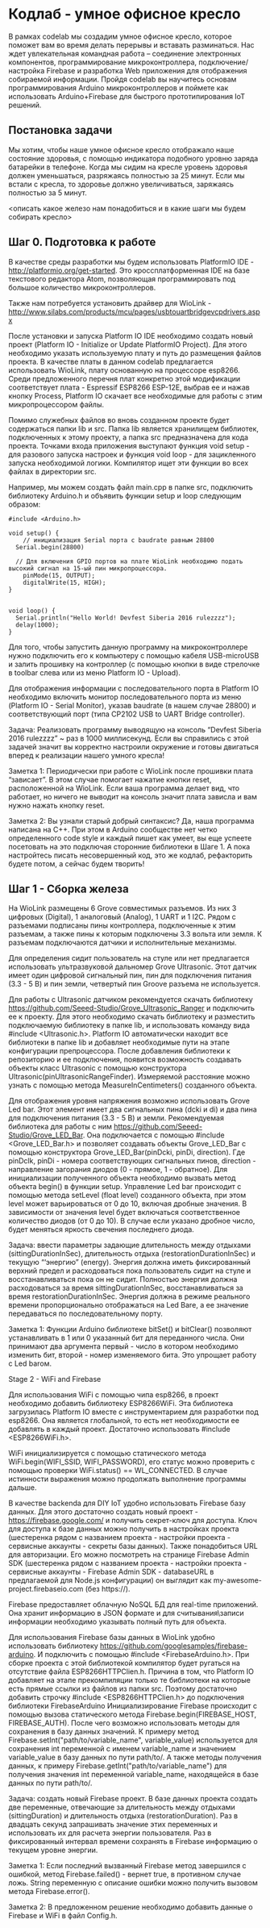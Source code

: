 # Кодлаб - умное офисное кресло

В рамках codelab мы создадим умное офисное кресло, которое поможет вам во время делать перерывы и вставать разминаться. Нас ждет увлекательная командная работа – соединение электронных компонентов, программирование микроконтроллера, подключение/настройка Firebase и разработка Web приложения для отображения собираемой информации. Пройдя codelab вы научитесь основам программирования Arduino микроконтроллеров и поймете как использовать Arduino+Firebase для быстрого прототипирования IoT решений.

## Постановка задачи

Мы хотим, чтобы наше умное офисное кресло отображало наше состояние здоровья, с помощью индикатора подобного уровню заряда батарейки в телефоне. Когда мы сидим на кресле уровень здоровья должен уменьшаться, разряжаясь полностью за 25 минут. Если мы встали с кресла, то здоровье должно увеличиваться, заряжаясь полностью за 5 минут.

<описать какое железо нам понадобиться и в какие шаги мы будем собирать кресло>

## Шаг 0. Подготовка к работе

В качестве среды разработки мы будем использовать PlatformIO IDE - http://platformio.org/get-started. Это кроссплатформенная IDE на базе текстового редактора Atom, позволяющая программировать под большое количество микроконтроллеров. 

Также нам потребуется установить драйвер для WioLink - http://www.silabs.com/products/mcu/pages/usbtouartbridgevcpdrivers.aspx 

После установки и запуска Platform IO IDE необходимо создать новый проект (Platform IO - Initialize or Update PlatformIO Project). Для этого необходимо указать используемую плату и путь до размещения файлов проекта. В качестве платы в данном codelab предлагается использовать WioLink, плату основанную на процессоре esp8266. Среди предложенного перечня плат конкретно этой модификации соответствует плата - Espressif ESP8266 ESP-12E, выбрав ее и нажав кнопку Process, Platform IO скачает все необходимые для работы с этим микропроцессором файлы.

Помимо служебных файлов во вновь созданном проекте будет содержаться папки lib и src. Папка lib является хранилищем библиотек, подключенных к этому проекту, а папка src предназначена для кода проекта. Точками входа приложения выступают функция void setup - для разового запуска настроек и функция void loop - для зацикленного запуска необходимой логики. Компилятор ищет эти функции во всех файлах в директории src. 

Например, мы можем создать файл main.cpp в папке src, подключить библиотеку Arduino.h и объявить функции setup и loop следующим образом:

```
#include <Arduino.h>

void setup() {
	// инициализация Serial порта c baudrate равным 28800
  Serial.begin(28800)
  
  // Для включения GPIO портов на плате WioLink необходимо подать высокий сигнал на 15-ый пин микропроцессора.
	pinMode(15, OUTPUT);
	digitalWrite(15, HIGH);
}


void loop() {
  Serial.println("Hello World! Devfest Siberia 2016 rulezzzz");
  delay(1000);
}

```

Для того, чтобы запустить данную программу на микроконтроллере нужно подключить его к компьютеру с помощью кабеля USB-microUSB и залить прошивку на контроллер (с помощью кнопки в виде стрелочке в toolbar слева или из меню Platform IO - Upload).

Для отображения информации с последовательного порта в Platform IO необходимо включить монитор последовательного порта из меню (Platform IO - Serial Monitor), указав baudrate (в нашем случае 28800) и соответствующий порт (типа CP2102 USB to UART Bridge controller).


Задача: Реализовать программу выводящую на консоль “Devfest Siberia 2016 rulezzzz” ~ раз в 1000 миллисекунд. Если вы справились с этой задачей значит вы корректно настроили окружение и готовы двигаться вперед к реализации нашего умного кресла!

Заметка 1: Периодически при работе с WioLink после прошивки плата “зависает”. В этом случае помогает нажатие кнопки reset, расположенной на WioLink. Если ваша программа делает вид, что работает, но ничего не выводит на консоль значит плата зависла и вам нужно нажать кнопку reset.

Заметка 2: Вы узнали старый добрый синтаксис? Да, наша программа написана на C++. При этом в Arduino сообществе нет четко определенного code style и каждый пишет как умеет, вы еще успеете посетовать на это подключая сторонние библиотеки в Шаге 1. А пока настройтесь писать несовершенный код, это же кодлаб, рефакторить будете потом, а сейчас будем творить!

## Шаг 1 - Сборка железа

На WioLink размещены 6 Grove совместимых разъемов. Из них 3 цифровых (Digital), 1 аналоговый (Analog), 1 UART и 1 I2C. Рядом с разъемами подписаны пины контроллера, подключенные к этим разъемам, а также пины к которым подключены 3.3 вольта или земля. К разъемам подключаются датчики и исполнительные механизмы.


Для определения сидит пользователь на стуле или нет предлагается использовать ультразвуковой дальномер Grove Ultrasonic. Этот датчик имеет один цифровой сигнальный пин, пин для подключения питания (3.3 - 5 В) и пин земли, четвертый пин Groove разъема не используется. 


Для работы с Ultrasonic датчиком рекомендуется скачать библиотеку https://github.com/Seeed-Studio/Grove_Ultrasonic_Ranger и подключить ее к проекту. 
Для этого необходимо скачать библиотеку и разместить подключаемую библиотеку в папке lib, и использовать команду вида #include <Ultrasonic.h>. Platform IO автоматически находит все библиотеки в папке lib и добавляет необходимые пути на этапе конфигурации препроцессора. После добавления библиотеки к репозиторию и ее подключения, появится возможность создавать объекты класс Ultrasonic с помощью конструктора Ultrasonic(pinUltrasonicRangeFinder). Измеряемой расстояние можно узнать с помощью метода MeasureInCentimeters() созданного объекта.


Для отображения уровня напряжения возможно использовать Grove Led bar. Этот элемент имеет два сигнальных пина (dcki и di) и два пина для подключения питания (3.3 - 5 В) и земли. Рекомендуемая библиотека для работы с ним https://github.com/Seeed-Studio/Grove_LED_Bar. Она подключается с помощью #include <Grove_LED_Bar.h> и позволяет создавать объекты Grove_LED_Bar с помощью конструктора Grove_LED_Bar(pinDcki, pinDi, direction). Где pinDclk, pinDi - номера соответствующих сигнальных пинов, direction - направление загорания диодов (0 - прямое, 1 - обратное). Для инициализации полученного объекта необходимо вызвать метод объекта begin() в функции setup. Управление Led bar происходит с помощью метода setLevel (float level) созданного объекта, при этом level может варьироваться от 0 до 10, включая дробные значения. В зависимости от значения level будет включаться соответственное количество диодов (от 0 до 10). В случае если указано дробное число, будет меняться яркость свечения последнего диода. 


Задача: ввести параметры задающие длительность между отдыхами (sittingDurationInSec), длительность отдыха (restorationDurationInSec) и текущую “‘энергию” (energy). Энергия должна иметь фиксированный верхний предел и расходоваться пока пользователь сидит на стуле и восстанавливаться пока он не сидит. Полностью энергия должна расходоваться за время sittingDurationInSec, восстанавливаться за время restorationDurationInSec. Энергия должна в режиме реального времени пропорционально отображаться на Led Barе, а ее значение передаваться по последовательному порту.


Заметка 1: Функции Arduino библиотеке bitSet() и bitClear() позволяют устанавливать в 1 или 0 указанный бит для переданного числа. Они принимают два аргумента первый - число в котором необходимо изменить бит, второй - номер изменяемого бита. Это упрощает работу с Led barом.


Stage 2 - WiFi and Firebase


Для использования WiFi с помощью чипа esp8266, в проект необходимо добавить библиотеку ESP8266WiFi. Эта библиотека загрузилась Platform IO вместе с инструментарием для разработки под esp8266. Она является глобальной, то есть нет необходимости ее добавлять в каждый проект. Достаточно использовать #include <ESP8266WiFi.h>.


WiFi инициализируется с помощью статического метода WiFi.begin(WIFI_SSID, WIFI_PASSWORD), его статус можно проверить с помощью проверки WiFi.status() == WL_CONNECTED. В случае истинности выражения можно продолжать выполнение программы дальше.


В качестве backendа для DIY IoT удобно использовать Firebase базу данных. Для этого достаточно создать новый проект - https://firebase.google.com/ и получить секрет-ключ для доступа. Ключ для доступа к базе данных можно получить в настройках проекта (шестеренка рядом с названием проекта - настройки проекта - сервисные аккаунты - секреты базы данных). Также понадобиться URL для авторизации. Его можно посмотреть на странице Firebase Admin SDK (шестеренка рядом с названием проекта - настройки проекта - сервисные аккаунты - Firebase Admin SDK - databaseURL
в предлагаемой для Node.js конфигурации) он выглядит как my-awesome-project.firebaseio.com (без https://).


Firebase предоставляет облачную NoSQL БД для real-time приложений. Она хранит информацию в JSON формате и для считывания\записи информации необходимо указывать полный путь для объекта.


Для использования Firebase базы данных в WioLink удобно использовать библиотеку https://github.com/googlesamples/firebase-arduino. И подключить с помощью #include <FirebaseArduino.h>. При сборке проекта с этой библиотекой компилятор будет ругаться на отсутствие файла  ESP8266HTTPClien.h. Причина в том, что Platform IO добавляет на этапе прекомпиляции только те библиотеки на которые есть прямые ссылки из файлов из папки src. Поэтому достаточно добавить строчку #include <ESP8266HTTPClien.h> до подключения библиотеки FirebaseArduino
Инициализирование Firebase происходит с помощью вызова статического метода Firebase.begin(FIREBASE_HOST, FIREBASE_AUTH). После чего возможно использовать методы для сохранения в базу данных значений. К примеру метод Firebase.setInt("path/to/variable_name", variable_value) используется для сохранения int переменной с именем variable_name и значением variable_value в базу данных по пути path/to/. А также методы получения данных, к примеру Firebase.getInt("path/to/variable_name") для получения значения int переменной variable_name, находящейся в базе данных по пути path/to/. 


Задача: создать новый Firebase проект. В базе данных проекта создать две переменные, отвечающие за длительность между отдыхами (sittingDuration) и длительность отдыха (restorationDuration). Раз в двадцать секунд запрашивать значение этих переменных и использовать их для расчета энергии пользователя. Раз в фиксированный интервал времени сохранять в Firebase информацию о текущем уровне энергии.


Заметка 1: Если последний вызванный Firebase метод завершился с ошибкой, метод Firebase.failed() - вернет true, в противном случае ложь. String переменную с описание ошибки можно получить вызовом метода Firebase.error().


Заметка 2: В предложенном решение необходимо добавить данные о Firebase и WiFi в файл Config.h.
